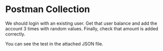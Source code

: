 # Postman Collection

We should login with an existing user. Get that user balance and add the account 3 times with random values. Finally, check that amount is added correctly.


<p> You can see the test in the attached JSON file․
